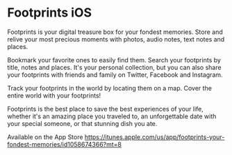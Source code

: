 # Footprints iOS

Footprints is your digital treasure box for your fondest memories. Store and relive your most precious moments with photos, audio notes, text notes and places.

Bookmark your favorite ones to easily find them. Search your footprints by title, notes and places. It's your personal collection, but you can also share your footprints with friends and family on Twitter, Facebook and Instagram.

Track your footprints in the world by locating them on a map. Cover the entire world with your footprints!

Footprints is the best place to save the best experiences of your life, whether it's an amazing place you traveled to, an unforgettable date with your special someone, or that stunning dish you ate.

Available on the App Store
https://itunes.apple.com/us/app/footprints-your-fondest-memories/id1058674366?mt=8
